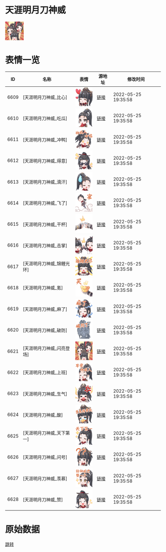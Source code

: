 # 天涯明月刀神威

<img src="./cover.png" height="60" alt="cover" />

# 表情一览

|ID|名称|表情|源地址|修改时间|
|----|----|----|----|----|
|6609|[天涯明月刀神威_比心]|<img src="./pic/006609_%5B天涯明月刀神威_比心%5D.png" height="60" alt="比心"/>|[链接](http://i0.hdslb.com/bfs/emote/ab85d1a745f111fdf0ddde87e1c587a1eff346d1.png)|2022-05-25 19:35:58|
|6610|[天涯明月刀神威_吃瓜]|<img src="./pic/006610_%5B天涯明月刀神威_吃瓜%5D.png" height="60" alt="吃瓜"/>|[链接](http://i0.hdslb.com/bfs/emote/e77d0d3932dcf34e1594b7cdde8c200bea64a27a.png)|2022-05-25 19:35:58|
|6611|[天涯明月刀神威_冲鸭]|<img src="./pic/006611_%5B天涯明月刀神威_冲鸭%5D.png" height="60" alt="冲鸭"/>|[链接](http://i0.hdslb.com/bfs/emote/520c6f7c39d85dae5ffb62de27fbe11a2b8e7f45.png)|2022-05-25 19:35:58|
|6612|[天涯明月刀神威_得意]|<img src="./pic/006612_%5B天涯明月刀神威_得意%5D.png" height="60" alt="得意"/>|[链接](http://i0.hdslb.com/bfs/emote/20fd2c520c1bcdb74cd9ca8696149a6b5beaf12a.png)|2022-05-25 19:35:58|
|6613|[天涯明月刀神威_滴汗]|<img src="./pic/006613_%5B天涯明月刀神威_滴汗%5D.png" height="60" alt="滴汗"/>|[链接](http://i0.hdslb.com/bfs/emote/968bc5dc9a15b9f0f3e8c3f46e17306cefea7fe8.png)|2022-05-25 19:35:58|
|6614|[天涯明月刀神威_飞了]|<img src="./pic/006614_%5B天涯明月刀神威_飞了%5D.png" height="60" alt="飞了"/>|[链接](http://i0.hdslb.com/bfs/emote/b862dfa357ed90b0469b71802907353933800d01.png)|2022-05-25 19:35:58|
|6615|[天涯明月刀神威_干杯]|<img src="./pic/006615_%5B天涯明月刀神威_干杯%5D.png" height="60" alt="干杯"/>|[链接](http://i0.hdslb.com/bfs/emote/d4b85eb899f351670f69c8faadcb1d77c0ef9ff1.png)|2022-05-25 19:35:58|
|6616|[天涯明月刀神威_击掌]|<img src="./pic/006616_%5B天涯明月刀神威_击掌%5D.png" height="60" alt="击掌"/>|[链接](http://i0.hdslb.com/bfs/emote/1fb9cf09ab76b9ceb375627e69e5f90e35cf0c5b.png)|2022-05-25 19:35:58|
|6617|[天涯明月刀神威_锦鲤光环]|<img src="./pic/006617_%5B天涯明月刀神威_锦鲤光环%5D.png" height="60" alt="锦鲤光环"/>|[链接](http://i0.hdslb.com/bfs/emote/158b5d3a820b7ec155fd0e8bef426c30269704c4.png)|2022-05-25 19:35:58|
|6618|[天涯明月刀神威_氪]|<img src="./pic/006618_%5B天涯明月刀神威_氪%5D.png" height="60" alt="氪"/>|[链接](http://i0.hdslb.com/bfs/emote/5a45574c6b7da3208b9fcb1c3c14966691dc6ea7.png)|2022-05-25 19:35:58|
|6619|[天涯明月刀神威_麻了]|<img src="./pic/006619_%5B天涯明月刀神威_麻了%5D.png" height="60" alt="麻了"/>|[链接](http://i0.hdslb.com/bfs/emote/a94679ba82fc4096fff2fd5a5530bedb4e264bf5.png)|2022-05-25 19:35:58|
|6620|[天涯明月刀神威_破防]|<img src="./pic/006620_%5B天涯明月刀神威_破防%5D.png" height="60" alt="破防"/>|[链接](http://i0.hdslb.com/bfs/emote/274bea7a82c71f85395819bac722e596c635263e.png)|2022-05-25 19:35:58|
|6621|[天涯明月刀神威_闪亮登场]|<img src="./pic/006621_%5B天涯明月刀神威_闪亮登场%5D.png" height="60" alt="闪亮登场"/>|[链接](http://i0.hdslb.com/bfs/emote/e1eed82eab86c5ccf43be4becc834bd39e0ee71c.png)|2022-05-25 19:35:58|
|6622|[天涯明月刀神威_上班]|<img src="./pic/006622_%5B天涯明月刀神威_上班%5D.png" height="60" alt="上班"/>|[链接](http://i0.hdslb.com/bfs/emote/a92bdd5d93b455be1b0799add929c38c420d5d6d.png)|2022-05-25 19:35:58|
|6623|[天涯明月刀神威_生气]|<img src="./pic/006623_%5B天涯明月刀神威_生气%5D.png" height="60" alt="生气"/>|[链接](http://i0.hdslb.com/bfs/emote/820b9be79cd43effd4d592e75955423e47f3e725.png)|2022-05-25 19:35:58|
|6624|[天涯明月刀神威_酸]|<img src="./pic/006624_%5B天涯明月刀神威_酸%5D.png" height="60" alt="酸"/>|[链接](http://i0.hdslb.com/bfs/emote/8dcba1ff4ab4a8400e39bd104b8c69d39bc8b07d.png)|2022-05-25 19:35:58|
|6625|[天涯明月刀神威_天下第一]|<img src="./pic/006625_%5B天涯明月刀神威_天下第一%5D.png" height="60" alt="天下第一"/>|[链接](http://i0.hdslb.com/bfs/emote/a1d7d3d717950d4ec7102d5921ba3c29bfdc72ad.png)|2022-05-25 19:35:58|
|6626|[天涯明月刀神威_问号]|<img src="./pic/006626_%5B天涯明月刀神威_问号%5D.png" height="60" alt="问号"/>|[链接](http://i0.hdslb.com/bfs/emote/1f093c3aab75e882e4f1fc36a3d598942b60d6ff.png)|2022-05-25 19:35:58|
|6627|[天涯明月刀神威_羡慕]|<img src="./pic/006627_%5B天涯明月刀神威_羡慕%5D.png" height="60" alt="羡慕"/>|[链接](http://i0.hdslb.com/bfs/emote/771352575429a9bb110310f66fcfab5f4557c9b7.png)|2022-05-25 19:35:58|
|6628|[天涯明月刀神威_赞]|<img src="./pic/006628_%5B天涯明月刀神威_赞%5D.png" height="60" alt="赞"/>|[链接](http://i0.hdslb.com/bfs/emote/410eba1abb9d2f6af89bbf69bf46964eb725911c.png)|2022-05-25 19:35:58|

# 原始数据

[跳转](./raw.json)

